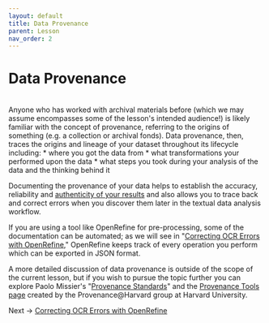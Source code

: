 ```yaml
---
layout: default
title: Data Provenance
parent: Lesson
nav_order: 2
---
```

# Data Provenance
<br />
Anyone who has worked with archival materials before (which we may assume encompasses some of the lesson's intended audience!) is likely familiar with the concept of provenance, referring to the origins of something (e.g. a collection or archival fonds). Data provenance, then, traces the origins and lineage of your dataset throughout its lifecycle including:
* where you got the data from
* what transformations your performed upon the data
* what steps you took during your analysis of the data and the thinking behind it

Documenting the provenance of your data helps to establish the accuracy, reliability and [authenticity of your results](https://www.ands.org.au/working-with-data/publishing-and-reusing-data/data-provenance) and also allows you to trace back and correct errors when you discover them later in the textual data analysis workflow.

If you are using a tool like OpenRefine for pre-processing, some of the documentation can be automated; as we will see in "[Correcting OCR Errors with OpenRefine](ocr-correction.html)," OpenRefine keeps track of every operation you perform which can be exported in JSON format.

A more detailed discussion of data provenance is outside of the scope of the current lesson, but if you wish to pursue the topic further you can explore Paolo Missier's "[Provenance Standards](http://homepages.cs.ncl.ac.uk/paolo.missier/doc/Provenance-standards.pdf)" and the [Provenance Tools page](https://projects.iq.harvard.edu/provenance-at-harvard/tools) created by the Provenance@Harvard group at Harvard University.

Next -> [Correcting OCR Errors with OpenRefine](ocr-correction.html)
